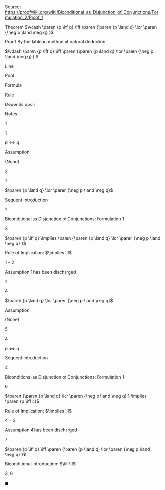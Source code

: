 # 

Source: https://proofwiki.org/wiki/Biconditional_as_Disjunction_of_Conjunctions/Formulation_2/Proof_1

Theorem
$\vdash \paren {p \iff q} \iff \paren {\paren {p \land q} \lor \paren {\neg p \land \neg q} }$


Proof
By the tableau method of natural deduction:


$\vdash \paren {p \iff q} \iff \paren {\paren {p \land q} \lor \paren {\neg p \land \neg q} } $


Line


Pool

Formula

Rule

Depends upon

Notes


1


1

$p \iff q$

Assumption

(None)




2


1

$\paren {p \land q} \lor \paren {\neg p \land \neg q}$

Sequent Introduction

1

Biconditional as Disjunction of Conjunctions: Formulation 1


3




$\paren {p \iff q} \implies \paren {\paren {p \land q} \lor \paren {\neg p \land \neg q} }$

Rule of Implication: $\implies \II$

1 – 2

Assumption 1 has been discharged


4


4

$\paren {p \land q} \lor \paren {\neg p \land \neg q}$

Assumption

(None)




5


4

$p \iff q$

Sequent Introduction

4

Biconditional as Disjunction of Conjunctions: Formulation 1


6




$\paren {\paren {p \land q} \lor \paren {\neg p \land \neg q} } \implies \paren {p \iff q}$

Rule of Implication: $\implies \II$

4 – 5

Assumption 4 has been discharged


7




$\paren {p \iff q} \iff \paren {\paren {p \land q} \lor \paren {\neg p \land \neg q} }$

Biconditional Introduction: $\iff \II$

3, 6



$\blacksquare$





